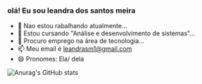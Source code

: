### olá! Eu sou leandra dos santos meira

- 🔭 Nao estou rabalhando atualmente...
- 🌱 Estou cursando "Análise e desenvolvimento de sistemas"...
- 👯 Procuro emprego na área de tecnologia...
- 📫 Meu email é leandrasm1@gmail.com
- 😄 Pronomes: Ela/ dela

![Anurag's GitHub stats](https://github-readme-stats.vercel.app/api?username=leandra&show_icons=false&theme=radical)

